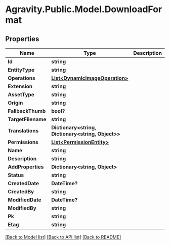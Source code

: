 # Agravity.Public.Model.DownloadFormat

## Properties

Name | Type | Description | Notes
------------ | ------------- | ------------- | -------------
**Id** | **string** |  | [optional] 
**EntityType** | **string** |  | [optional] 
**Operations** | [**List&lt;DynamicImageOperation&gt;**](DynamicImageOperation.md) |  | [optional] 
**Extension** | **string** |  | [optional] 
**AssetType** | **string** |  | [optional] 
**Origin** | **string** |  | [optional] 
**FallbackThumb** | **bool?** |  | [optional] 
**TargetFilename** | **string** |  | [optional] 
**Translations** | **Dictionary&lt;string, Dictionary&lt;string, Object&gt;&gt;** |  | [optional] 
**Permissions** | [**List&lt;PermissionEntity&gt;**](PermissionEntity.md) |  | [optional] 
**Name** | **string** |  | [optional] 
**Description** | **string** |  | [optional] 
**AddProperties** | **Dictionary&lt;string, Object&gt;** |  | [optional] 
**Status** | **string** |  | [optional] 
**CreatedDate** | **DateTime?** |  | [optional] 
**CreatedBy** | **string** |  | [optional] 
**ModifiedDate** | **DateTime?** |  | [optional] 
**ModifiedBy** | **string** |  | [optional] 
**Pk** | **string** |  | [optional] 
**Etag** | **string** |  | [optional] 

[[Back to Model list]](../README.md#documentation-for-models) [[Back to API list]](../README.md#documentation-for-api-endpoints) [[Back to README]](../README.md)

